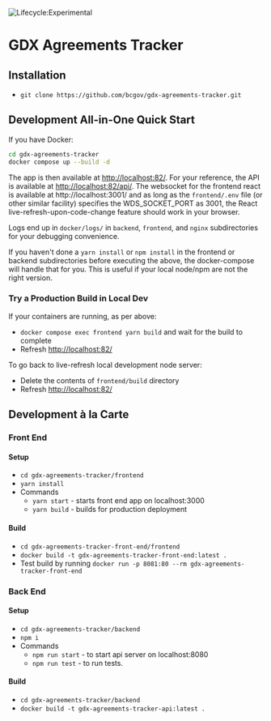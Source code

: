 ![Lifecycle:Experimental](https://img.shields.io/badge/Lifecycle-Experimental-339999)

# GDX Agreements Tracker

## Installation
* ```git clone https://github.com/bcgov/gdx-agreements-tracker.git```

## Development All-in-One Quick Start
If you have Docker:
```bash
cd gdx-agreements-tracker
docker compose up --build -d
```
The app is then available at [http://localhost:82/](http://localhost:82/). For your reference, the API is available at [http://localhost:82/api/](http://localhost:82/api/). The websocket for the frontend react is available at http://localhost:3001/ and as long as the `frontend/.env` file (or other similar facility) specifies the WDS_SOCKET_PORT as 3001, the React live-refresh-upon-code-change feature should work in your browser. 

Logs end up in `docker/logs/` in `backend`, `frontend`, and `nginx` subdirectories for your debugging convenience.

If you haven't done a `yarn install` or `npm install` in the frontend or backend subdirectories before executing the above, the docker-compose will handle that for you. This is useful if your local node/npm are not the right version.

### Try a Production Build in Local Dev
If your containers are running, as per above:

* `docker compose exec frontend yarn build` and wait for the build to complete
* Refresh [http://localhost:82/](http://localhost:82/)

To go back to live-refresh local development node server:
* Delete the contents of `frontend/build` directory
* Refresh [http://localhost:82/](http://localhost:82/)

## Development à la Carte

### Front End

#### Setup
* ```cd gdx-agreements-tracker/frontend```
* ```yarn install```
* Commands
    * ```yarn start``` - starts front end app on localhost:3000
    * ```yarn build``` - builds for production deployment

#### Build
* ```cd gdx-agreements-tracker-front-end/frontend```
* ```docker build -t gdx-agreements-tracker-front-end:latest .```
* Test build by running ```docker run -p 8081:80 --rm gdx-agreements-tracker-front-end```


### Back End

#### Setup
* ```cd gdx-agreements-tracker/backend```
* ```npm i```
* Commands
  * ```npm run start``` - to start api server on localhost:8080
  * ```npm run test``` - to run tests.

#### Build
* ```cd gdx-agreements-tracker/backend```
* ```docker build -t gdx-agreements-tracker-api:latest .```
